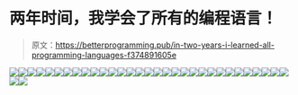 # 两年时间，我学会了所有的编程语言！

> 原文：<https://betterprogramming.pub/in-two-years-i-learned-all-programming-languages-f374891605e>

![](img/838b4a68ab0312bf532e8ae3d341b3e4.png)![](img/a89467f1bd89626d34df0b1ca58f2905.png)![](img/dda797e5b462b2b1da7eecb66d056559.png)![](img/ba451f93c03d508a1493c624ce9b56e5.png)![](img/a29719f55d73efd7a6850afdfe1f378d.png)![](img/62b3668cf62df3f36604a2e6f81fc15a.png)![](img/4548fa8bc6661d415b29aafe718885ab.png)![](img/b718a604a7b83f11bb24d60218bd2213.png)![](img/ed003292f73cdcc7edb275fdff49ee8f.png)![](img/f05a2391d274ecdd9bdc93df82c2f9a8.png)![](img/e9de804977c05277e1324d2b38c14e4c.png)![](img/245f95155af5ff7e43fb51eed808ff90.png)![](img/4ee6024acfad0935c9225e31b74a92ec.png)![](img/32295e2b1003f2e32f1f203ccc4dd343.png)![](img/59e4fb2f640bdbe70b1c45707e308db5.png)![](img/a249c58b60b824bf24ab5d55cf5e164f.png)![](img/71d56dbcd59941eef271beba7ecbd754.png)![](img/f86643bef4f440eba0c11fe51396be0f.png)![](img/14e7fd028996e3abfbc96b7e39deee03.png)![](img/ff8f59c77ac914e966be794128dc8279.png)![](img/86ddbca1aea0d9699e81d01dcdf22a4e.png)![](img/9e69ca322d4ead3d288c9bbe157f9e95.png)![](img/c28ccc35ceb13611812c6587801d0af8.png)![](img/1a412a326b9a4f57d82589bd00a23ed1.png)![](img/f9fd7c5b544782844cca4a01c1bad841.png)![](img/50294c0ea0f3d4b987090706f90c27bf.png)![](img/dd0371d6ef845646c8e36149fbec7a5d.png)![](img/5849e40a11e8f993683172836bff5f46.png)![](img/14f5812887cd6e39536038af99ed254d.png)![](img/4a0324820e0fc2daab2cc967f5c23b0a.png)![](img/82931142468c1fde5c53509d64b331d7.png)![](img/f3cbdcad51ed01c1ac189c0c6aebc085.png)![](img/1aa4278d90d1383ff2423cd1070a62bb.png)